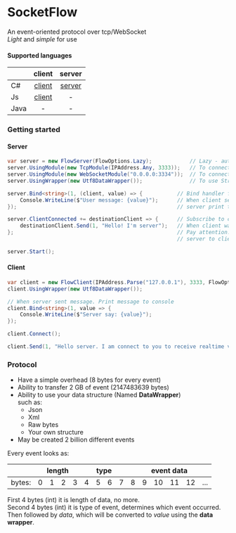 # SocketFlow

An event-oriented protocol over tcp/WebSocket  
_Light_ and _simple_ for use

#### Supported languages

|      | client | server |
|:-----|:------:|:------:|
| C#   | [client](https://www.nuget.org/packages/SocketFlow.Client/) | [server](https://www.nuget.org/packages/SocketFlow.Server/) |
| Js   | [client](https://www.npmjs.com/package/socketflow.client) | -      |
| Java | -      | -      |

### Getting started
#### Server
```cs
var server = new FlowServer(FlowOptions.Lazy);            // Lazy - auto use unknown types as json
server.UsingModule(new TcpModule(IPAddress.Any, 3333));   // To connect via TCP
server.UsingModule(new WebSocketModule("0.0.0.0:3334"));  // To connect via WebSocket (From browser)
server.UsingWrapper(new Utf8DataWrapper());               // To use String as value for transfer

server.Bind<string>(1, (client, value) => {           // Bind handler for id 1.
    Console.WriteLine($"User message: {value}");      // When client send message as string with id 1
});                                                   // server print this message to console.

server.ClientConnected += destinationClient => {      // Subscribe to client connect.
    destinationClient.Send(1, "Hello! I'm server");   // When client was be connect, send message for him.
};                                                    // Pay attention. Id from client to server and id from
                                                      // server to client may be equals. It's not a problem.

server.Start();
```
#### Client
```cs
var client = new FlowClient(IPAddress.Parse("127.0.0.1"), 3333, FlowOptions.Lazy); // C# client works only via TCP
client.UsingWrapper(new Utf8DataWrapper());

// When server sent message. Print message to console
client.Bind<string>(1, value => {
    Console.WriteLine($"Server say: {value}");
});

client.Connect();

client.Send(1, "Hello server. I am connect to you to receive realtime values");
```

### Protocol

* Have a simple overhead (8 bytes for every event)
* Ability to transfer 2 GB of event (2147483639 bytes)
* Ability to use your data structure (Named **DataWrapper**)  
  such as:
    - Json
    - Xml
    - Raw bytes
    - Your own structure
* May be created 2 billion different events

Every event looks as:

<table>
    <thead>
        <tr>
            <th></th>
            <th colspan=4>length</th>
            <th colspan=4>type</th>
            <th colspan=6>event data</th>
        </tr>
    </thead>
    <tbody>
        <tr>
            <td>bytes:</td>
            <td>0</td>
            <td>1</td>
            <td>2</td>
            <td>3</td>
            <td>4</td>
            <td>5</td>
            <td>6</td>
            <td>7</td>
            <td>8</td>
            <td>9</td>
            <td>10</td>
            <td>11</td>
            <td>12</td>
            <td>...</td>
        </tr>
    </tbody>
</table>

First 4 bytes (int) it is length of data, no more.  
Second 4 bytes (int) it is type of event, determines which event occurred.  
Then followed by _data_, which will be converted to _value_ using the **data wrapper**.
